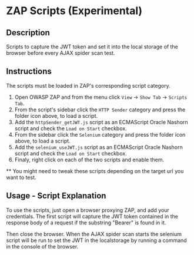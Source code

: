 # ZAP Scripts (Experimental)

## Description

Scripts to capture the JWT token and set it into the local storage of the browser before every AJAX spider scan test.

## Instructions

The scripts must be loaded in ZAP's corresponding script category.

1. Open OWASP ZAP and from the menu click `View` -> `Show Tab` -> `Scripts Tab`.
2. From the script's sidebar click the `HTTP Sender` category and press the folder icon above, to load a script.
3. Add the `httpSender_getJWT.js` script as an ECMAScript Oracle Nashorn script and check the `Load on Start` checkbox.
4. From the sidebar click the `Selenium` category and press the folder icon above, to load a script.
5. Add the `selenium_useJWT.js` script as an ECMAScript Oracle Nashorn script and check the `Load on Start` checkbox.
6. Finaly, right click on each of the two scripts and enable them.

\*\* You might need to tweak these scripts depending on the target url you want to test.

## Usage - Script Explanation

To use the scripts, just open a browser proxying ZAP, and add your credentials. The first script will capture the JWT token contained in the response body of a request if the substring "Bearer" is found in it.

Then close the browser. When the AJAX spider scan starts the selenium script will be run to set the JWT in the localstorage by running a command in the console of the browser.
